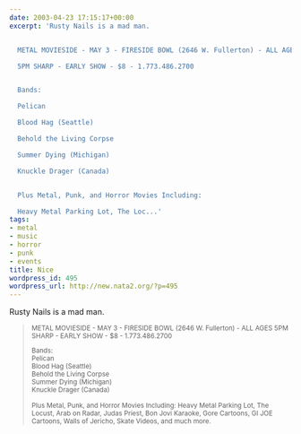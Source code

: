 ```yaml
---
date: 2003-04-23 17:15:17+00:00
excerpt: 'Rusty Nails is a mad man.


  METAL MOVIESIDE - MAY 3 - FIRESIDE BOWL (2646 W. Fullerton) - ALL AGES

  5PM SHARP - EARLY SHOW - $8 - 1.773.486.2700


  Bands:

  Pelican

  Blood Hag (Seattle)

  Behold the Living Corpse

  Summer Dying (Michigan)

  Knuckle Drager (Canada)


  Plus Metal, Punk, and Horror Movies Including:

  Heavy Metal Parking Lot, The Loc...'
tags:
- metal
- music
- horror
- punk
- events
title: Nice
wordpress_id: 495
wordpress_url: http://new.nata2.org/?p=495
---
```


Rusty Nails is a mad man.
<blockquote><small>
METAL MOVIESIDE - MAY 3 - FIRESIDE BOWL (2646 W. Fullerton) - ALL AGES
5PM SHARP - EARLY SHOW - $8 - 1.773.486.2700<br/>

Bands:<br/>
Pelican<br/>
Blood Hag (Seattle)<br/>
Behold the Living Corpse<br/>
Summer Dying (Michigan)<br/>
Knuckle Drager (Canada)<br/>

Plus Metal, Punk, and Horror Movies Including:
Heavy Metal Parking Lot, The Locust, Arab on Radar, Judas Priest,
Bon Jovi Karaoke, Gore Cartoons, GI JOE Cartoons, Walls of Jericho, Skate Videos, and much more.<br/>
</small></blockquote>